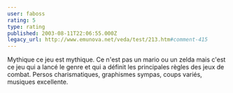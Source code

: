 ```yaml
---
user: faboss
rating: 5
type: rating
published: 2003-08-11T22:06:55.000Z
legacy_url: http://www.emunova.net/veda/test/213.htm#comment-415
---
```

Mythique ce jeu est mythique. Ce n'est pas un mario ou un zelda mais c'est ce jeu qui a lancé le genre et qui a définit les principales règles des jeux de combat. Persos charismatiques, graphismes sympas, coups variés, musiques excellente.